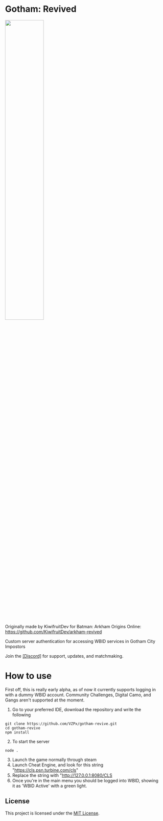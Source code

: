 # Gotham: Revived
<img src="https://media.discordapp.net/attachments/1208513216238329916/1249470337490358332/image.png?ex=66676b6e&is=666619ee&hm=d8b789a31b3855ea3ef07b59d249b8f5ddb734cd748ffbfcff3b8347927cb3b1&=&format=webp&quality=lossless&width=1219&height=683" height="50%" width="50%">

Originally made by KiwifruitDev for Batman: Arkham Origins Online: https://github.com/KiwifruitDev/arkham-revived

Custom server authentication for accessing WBID services in Gotham City Impostors

Join the [[Discord]](https://discord.gg/ef62xneQ3s) for support, updates, and matchmaking.

# How to use
First off, this is really early alpha, as of now it currently supports logging in with a dummy WBID account. Community Challenges, Digital Camo, and Gangs aren't supported at the moment.

1. Go to your preferred IDE, download the repository and write the following
```
git clone https://github.com/VZPx/gotham-revive.git
cd gotham-revive
npm install
```
2. To start the server
```
node .
```
3. Launch the game normally through steam
4. Launch Cheat Engine, and look for this string "https://cls.psn.turbine.com/cls"
5. Replace the string with "http://127.0.0.1:8080/CLS
6. Once you're in the main menu you should be logged into WBID, showing it as 'WBID Active' with a green light.

## License

This project is licensed under the [MIT License](https://choosealicense.com/licenses/mit/).
